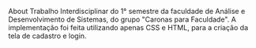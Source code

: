 About
Trabalho Interdisciplinar do 1° semestre da faculdade de Análise e Desenvolvimento de Sistemas, do grupo "Caronas para Faculdade". A implementação foi feita utilizando apenas CSS e HTML, para a criação da tela de cadastro e login.
